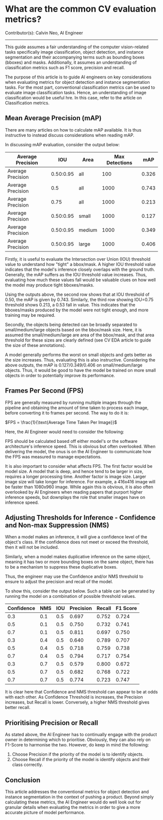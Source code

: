 # What are the common CV evaluation metrics?

Contributor(s): Calvin Neo, AI Engineer

---

This guide assumes a fair understanding of the computer vision-related tasks specifically image classification, object detection, and instance segmentation and their accompanying terms such as bounding boxes (bboxes) and masks. Additionally, it assumes an understanding of classification metrics such as F1 score, precision and recall. 

The purpose of this article is to guide AI engineers on key considerations when evaluating metrics for object detection and instance segmentation tasks. For the most part, conventional classification metrics can be used to evaluate image classification tasks. Hence, an understanding of image classification would be useful hre. In this case, refer to the article on Classification metrics.

## Mean Average Precision (mAP)

There are many articles on how to calculate mAP available. It is thus instructive to instead discuss considerations when reading mAP.

In discussing mAP evaluation, consider the output below:

| Average Precision 	| IOU       	| Area   	| Max Detections 	| mAP   	|
|-------------------	|-----------	|--------	|----------------	|-------	|
| Average Precision 	| 0.50:0.95 	| all    	| 100            	| 0.326 	|
| Average Precision 	| 0.5       	| all    	| 1000           	| 0.743 	|
| Average Precision 	| 0.75      	| all    	| 1000           	| 0.213 	|
| Average Precision 	| 0.50:0.95 	| small  	| 1000           	| 0.127 	|
| Average Precision 	| 0.50:0.95 	| medium 	| 1000           	| 0.349 	|
| Average Precision 	| 0.50:0.95 	| large  	| 1000           	| 0.406 	|

Firstly, it is useful to evaluate the Intersection over Union (IOU) threshold value to understand how "tight" a bbox/mask. A higher IOU threshold value indicates that the model's inference closely overlaps with the ground truth. Generally, the mAP suffers as the IOU threshold value increases. Thus, evaluating how much these values fall would be valuable clues on how well the model may produce tight bboxes/masks.

Using the outputs above, the second row shows that at IOU threshold of 0.50, the mAP is given by 0.743. Similarly, the third row showing IOU=0.75 threshold shows 0.213, a 0.53 fall in value. This indicates that the bboxes/masks produced by the model were not tight enough, and more training may be required. 

Secondly, the objects being detected can be broadly separated to small/medium/large objects based on the bbox/mask size. Here, it is assumed the small/medium/large are area of the bbox/mask, and that area threshold for these sizes are clearly defined (see CV EDA article to guide the size of these annotations). 

A model generally performs the worst on small objects and gets better as the size increases. Thus, evaluating this is also instructive. Considering the above outputs, the mAP is 0.127/0.349/0.406 on small/medium/large objects. Thus, it would be good to have the model be trained on more small objects in order to potentially improve its performance. 

## Frames Per Second (FPS)

FPS are generally measured by running multiple images through the pipeline and obtaining the amount of time taken to process each image, before converting it to frames per second. The way to do it is: 

$FPS = \frac{1}{\text{Average Time Taken Per Image}}$

Here, the AI Engineer would need to consider the following:

FPS should be calculated based off either model's or the software architecture's inference speed. This is obvious but often overlooked. When delivering the model, the onus is on the AI Engineer to communicate how the FPS was measured to manage expectations.

It is also important to consider what affects FPS. The first factor would be model size. A model that is deep, and hence tend to be larger in size, requires a longer processing time. Another factor is image size. Larger image size will take longer for inference. For example, a 416x416 image will be faster than 1080x960 image. While again this is obvious, it is also often overlooked by AI Engineers when reading papers that purport higher inference speeds, but downplays the role that smaller images have on inference speed.  

## Adjusting Thresholds for Inference - Confidence and Non-max Suppression (NMS)

When a model makes an inference, it will give a confidence level of the object's class. If the confidence does not meet or exceed the threshold, then it will not be included. 

Similarly, when a model makes duplicative inference on the same object, meaning it has two or more bounding boxes on the same object, there has to be a mechanism to suppress these duplicative boxes.

Thus, the engineer may use the Confidence and/or NMS threshold to ensure to adjust the precision and recall of the model. 

To show this, consider the output below. Such a table can be generated by running the model on a combination of possible threshold values. 

| Confidence 	| NMS  	| IOU  	| Precision 	| Recall 	| F1 Score 	|
|------------	|------	|------	|-----------	|--------	|----------	|
| 0.3        	| 0.1  	| 0.5  	| 0.697     	| 0.752  	| 0.724    	|
| 0.5        	| 0.1  	| 0.5  	| 0.750     	| 0.732  	| 0.741    	|
| 0.7        	| 0.1  	| 0.5  	| 0.811     	| 0.697  	| 0.750    	|
| 0.3        	| 0.4  	| 0.5  	| 0.640     	| 0.789  	| 0.707    	|
| 0.5        	| 0.4  	| 0.5  	| 0.718     	| 0.759  	| 0.738    	|
| 0.7        	| 0.4  	| 0.5  	| 0.794     	| 0.717  	| 0.754    	|
| 0.3        	| 0.7  	| 0.5  	| 0.579     	| 0.800  	| 0.672    	|
| 0.5        	| 0.7  	| 0.5  	| 0.682     	| 0.768  	| 0.722    	|
| 0.7        	| 0.7  	| 0.5  	| 0.774     	| 0.723  	| 0.747    	|

It is clear here that Confidence and NMS threshold can appear to be at odds with each other. As Confidence Threshold is increases, the Precision increases, but Recall is lower. Conversely, a higher NMS threshold gives better recall.

## Prioritising Precision or Recall

As stated above, the AI Engineer has to continually engage with the product owner in determining which to prioritise. Obviously, they can also rely on F1-Score to harmonise the two. However, do keep in mind the following:

1. Choose Precision if the priority of the model is to identify objects. 
2. Choose Recall if the priority of the model is identify objects and their class correctly.

## Conclusion

This article addresses the conventional metrics for object detection and instance segmentation in the context of pushing a product. Beyond simply calculating these metrics, the AI Engineer would do well look out for granular details when evaluating the metrics in order to give a more accurate picture of model performance. 

